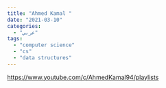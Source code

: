 ```yaml
---
title: "Ahmed Kamal "
date: "2021-03-10"
categories:
  - "عربي"
tags:
  - "computer science"
  - "cs"
  - "data structures"
---
```


https://www.youtube.com/c/AhmedKamal94/playlists
